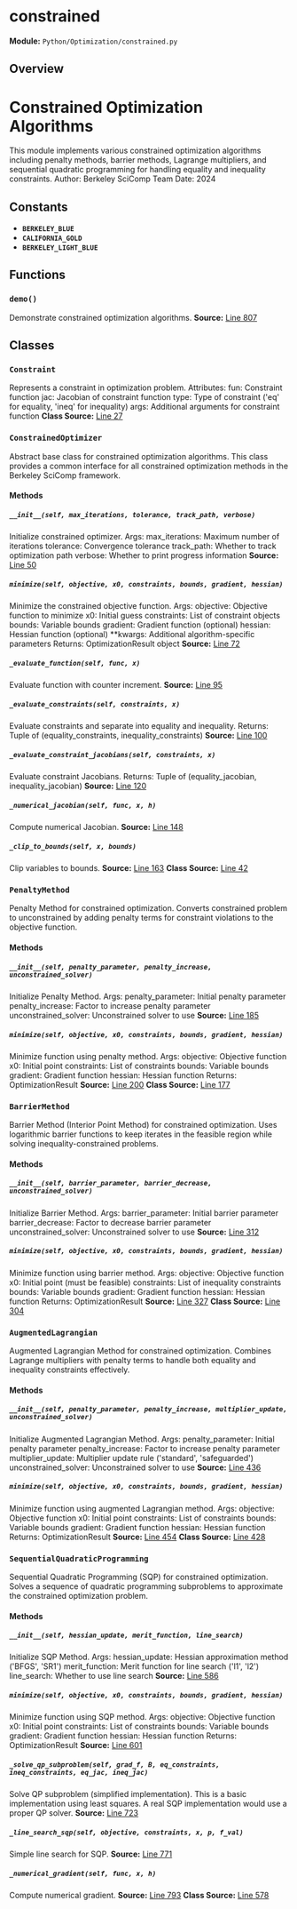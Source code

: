 # constrained
**Module:** `Python/Optimization/constrained.py`
## Overview
Constrained Optimization Algorithms
==================================
This module implements various constrained optimization algorithms including
penalty methods, barrier methods, Lagrange multipliers, and sequential
quadratic programming for handling equality and inequality constraints.
Author: Berkeley SciComp Team
Date: 2024
## Constants
- **`BERKELEY_BLUE`**
- **`CALIFORNIA_GOLD`**
- **`BERKELEY_LIGHT_BLUE`**
## Functions
### `demo()`
Demonstrate constrained optimization algorithms.
**Source:** [Line 807](Python/Optimization/constrained.py#L807)
## Classes
### `Constraint`
Represents a constraint in optimization problem.
Attributes:
fun: Constraint function
jac: Jacobian of constraint function
type: Type of constraint ('eq' for equality, 'ineq' for inequality)
args: Additional arguments for constraint function
**Class Source:** [Line 27](Python/Optimization/constrained.py#L27)
### `ConstrainedOptimizer`
Abstract base class for constrained optimization algorithms.
This class provides a common interface for all constrained
optimization methods in the Berkeley SciComp framework.
#### Methods
##### `__init__(self, max_iterations, tolerance, track_path, verbose)`
Initialize constrained optimizer.
Args:
max_iterations: Maximum number of iterations
tolerance: Convergence tolerance
track_path: Whether to track optimization path
verbose: Whether to print progress information
**Source:** [Line 50](Python/Optimization/constrained.py#L50)
##### `minimize(self, objective, x0, constraints, bounds, gradient, hessian)`
Minimize the constrained objective function.
Args:
objective: Objective function to minimize
x0: Initial guess
constraints: List of constraint objects
bounds: Variable bounds
gradient: Gradient function (optional)
hessian: Hessian function (optional)
**kwargs: Additional algorithm-specific parameters
Returns:
OptimizationResult object
**Source:** [Line 72](Python/Optimization/constrained.py#L72)
##### `_evaluate_function(self, func, x)`
Evaluate function with counter increment.
**Source:** [Line 95](Python/Optimization/constrained.py#L95)
##### `_evaluate_constraints(self, constraints, x)`
Evaluate constraints and separate into equality and inequality.
Returns:
Tuple of (equality_constraints, inequality_constraints)
**Source:** [Line 100](Python/Optimization/constrained.py#L100)
##### `_evaluate_constraint_jacobians(self, constraints, x)`
Evaluate constraint Jacobians.
Returns:
Tuple of (equality_jacobian, inequality_jacobian)
**Source:** [Line 120](Python/Optimization/constrained.py#L120)
##### `_numerical_jacobian(self, func, x, h)`
Compute numerical Jacobian.
**Source:** [Line 148](Python/Optimization/constrained.py#L148)
##### `_clip_to_bounds(self, x, bounds)`
Clip variables to bounds.
**Source:** [Line 163](Python/Optimization/constrained.py#L163)
**Class Source:** [Line 42](Python/Optimization/constrained.py#L42)
### `PenaltyMethod`
Penalty Method for constrained optimization.
Converts constrained problem to unconstrained by adding penalty terms
for constraint violations to the objective function.
#### Methods
##### `__init__(self, penalty_parameter, penalty_increase, unconstrained_solver)`
Initialize Penalty Method.
Args:
penalty_parameter: Initial penalty parameter
penalty_increase: Factor to increase penalty parameter
unconstrained_solver: Unconstrained solver to use
**Source:** [Line 185](Python/Optimization/constrained.py#L185)
##### `minimize(self, objective, x0, constraints, bounds, gradient, hessian)`
Minimize function using penalty method.
Args:
objective: Objective function
x0: Initial point
constraints: List of constraints
bounds: Variable bounds
gradient: Gradient function
hessian: Hessian function
Returns:
OptimizationResult
**Source:** [Line 200](Python/Optimization/constrained.py#L200)
**Class Source:** [Line 177](Python/Optimization/constrained.py#L177)
### `BarrierMethod`
Barrier Method (Interior Point Method) for constrained optimization.
Uses logarithmic barrier functions to keep iterates in the feasible region
while solving inequality-constrained problems.
#### Methods
##### `__init__(self, barrier_parameter, barrier_decrease, unconstrained_solver)`
Initialize Barrier Method.
Args:
barrier_parameter: Initial barrier parameter
barrier_decrease: Factor to decrease barrier parameter
unconstrained_solver: Unconstrained solver to use
**Source:** [Line 312](Python/Optimization/constrained.py#L312)
##### `minimize(self, objective, x0, constraints, bounds, gradient, hessian)`
Minimize function using barrier method.
Args:
objective: Objective function
x0: Initial point (must be feasible)
constraints: List of inequality constraints
bounds: Variable bounds
gradient: Gradient function
hessian: Hessian function
Returns:
OptimizationResult
**Source:** [Line 327](Python/Optimization/constrained.py#L327)
**Class Source:** [Line 304](Python/Optimization/constrained.py#L304)
### `AugmentedLagrangian`
Augmented Lagrangian Method for constrained optimization.
Combines Lagrange multipliers with penalty terms to handle
both equality and inequality constraints effectively.
#### Methods
##### `__init__(self, penalty_parameter, penalty_increase, multiplier_update, unconstrained_solver)`
Initialize Augmented Lagrangian Method.
Args:
penalty_parameter: Initial penalty parameter
penalty_increase: Factor to increase penalty parameter
multiplier_update: Multiplier update rule ('standard', 'safeguarded')
unconstrained_solver: Unconstrained solver to use
**Source:** [Line 436](Python/Optimization/constrained.py#L436)
##### `minimize(self, objective, x0, constraints, bounds, gradient, hessian)`
Minimize function using augmented Lagrangian method.
Args:
objective: Objective function
x0: Initial point
constraints: List of constraints
bounds: Variable bounds
gradient: Gradient function
hessian: Hessian function
Returns:
OptimizationResult
**Source:** [Line 454](Python/Optimization/constrained.py#L454)
**Class Source:** [Line 428](Python/Optimization/constrained.py#L428)
### `SequentialQuadraticProgramming`
Sequential Quadratic Programming (SQP) for constrained optimization.
Solves a sequence of quadratic programming subproblems to approximate
the constrained optimization problem.
#### Methods
##### `__init__(self, hessian_update, merit_function, line_search)`
Initialize SQP Method.
Args:
hessian_update: Hessian approximation method ('BFGS', 'SR1')
merit_function: Merit function for line search ('l1', 'l2')
line_search: Whether to use line search
**Source:** [Line 586](Python/Optimization/constrained.py#L586)
##### `minimize(self, objective, x0, constraints, bounds, gradient, hessian)`
Minimize function using SQP method.
Args:
objective: Objective function
x0: Initial point
constraints: List of constraints
bounds: Variable bounds
gradient: Gradient function
hessian: Hessian function
Returns:
OptimizationResult
**Source:** [Line 601](Python/Optimization/constrained.py#L601)
##### `_solve_qp_subproblem(self, grad_f, B, eq_constraints, ineq_constraints, eq_jac, ineq_jac)`
Solve QP subproblem (simplified implementation).
This is a basic implementation using least squares.
A real SQP implementation would use a proper QP solver.
**Source:** [Line 723](Python/Optimization/constrained.py#L723)
##### `_line_search_sqp(self, objective, constraints, x, p, f_val)`
Simple line search for SQP.
**Source:** [Line 771](Python/Optimization/constrained.py#L771)
##### `_numerical_gradient(self, func, x, h)`
Compute numerical gradient.
**Source:** [Line 793](Python/Optimization/constrained.py#L793)
**Class Source:** [Line 578](Python/Optimization/constrained.py#L578)